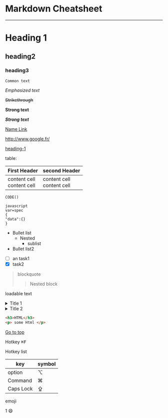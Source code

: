 <a name="top">Markdown Cheatsheet</a>
===================

- - - -
# Heading 1 #

## heading2 ##

### heading3 ###

    Common text

_Emphasized text_

~~Strikethrough~~

__Strong text__

***Strong text***

[Name Link](http://www.google.fr/ "name of link ")

http://www.google.fr/

[heading-1](#heading-1 "goto #heading")

table:

| First Header                   | second Header                 |
|--------------------------------|-------------------------------|
| content cell<br/> content cell | content cell<br/>content cell |

`CODE()`

```
javascript
var=spec
{
"data":{}
}
```

* Bullet list
  * Nested
    * sublist
* Bullet list2

- [ ] an task1
- [x] task2

> blockquote
>> Nested  block


loadable text
<details>
<summary>Title 1</summary>
<p>Content1</p>
</details>
<details>
<summary>Title 2</summary>
<p>Content2</p>
</details>

```html
<h3>HTML</h3>
<p> some Html </p>
```

[Go to top](#top)

Hotkey
<kbd>⌘F</kbd>

Hotkey list

| key       | symbol |
|-----------|--------|
| option    | ⌥      |
| Command   | ⌘      |
| Caps Lock | ⇪      |

emoji

1 :smile:
